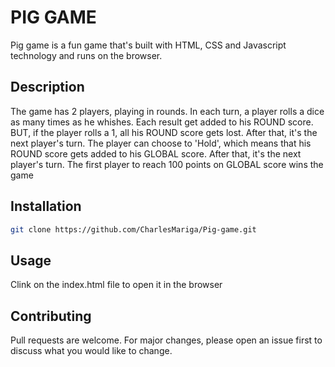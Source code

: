 # PIG GAME

Pig game is a fun game that's built with HTML, CSS and Javascript technology and runs on the browser.

## Description

The game has 2 players, playing in rounds. In each turn, a player rolls a dice as many times as he whishes. Each result get added to his ROUND score. BUT, if the player rolls a 1, all his ROUND score gets lost. After that, it's the next player's turn. The player can choose to 'Hold', which means that his ROUND score gets added to his GLOBAL score. After that, it's the next player's turn. The first player to reach 100 points on GLOBAL score wins the game

## Installation

```bash
git clone https://github.com/CharlesMariga/Pig-game.git
```

## Usage

Clink on the index.html file to open it in the browser

## Contributing

Pull requests are welcome. For major changes, please open an issue first to discuss what you would like to change.
